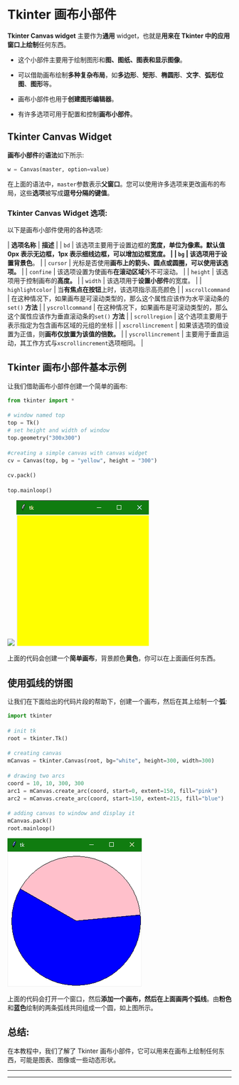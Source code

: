 # Tkinter 画布小部件

**Tkinter Canvas widget** 主要作为**通用** widget，也就是**用来在 Tkinter 中的应用窗口上绘制**任何东西。

*   这个小部件主要用于绘制图形和**图、图纸、图表和显示图像**。

*   可以借助画布绘制**多种复杂布局**，如**多边形**、**矩形**、**椭圆形**、**文字**、**弧形位图**、**图形**等。

*   画布小部件也用于**创建图形编辑器**。

*   有许多选项可用于配置和控制**画布小部件**。

## Tkinter Canvas Widget

**画布小部件**的**语法**如下所示:

```py
w = Canvas(master, option=value)
```

在上面的语法中，`master`参数表示**父窗口**。您可以使用许多选项来更改画布的布局，这些**选项**被写成**逗号分隔的键值**。

### Tkinter Canvas Widget 选项:

以下是画布小部件使用的各种选项:

| **选项名称** | **描述** |
| `bd` | 该选项主要用于设置边框的**宽度，单位为像素。**默认值 0px 表示无边框，1px 表示细线边框，可以增加边框宽度。 |
| `bg` | 该选项用于设置**背景色**。 |
| `cursor` | 光标是否使用**画布上的箭头、圆点或圆圈，可以使用该选项。** |
| `confine` | 该选项设置为使画布**在滚动区域**外不可滚动。 |
| `height` | 该选项用于控制画布的**高度。** |
| `width` | 该选项用于**设置小部件**的宽度。 |
| `highlightcolor` | 当**有焦点在按钮**上时，该选项指示高亮颜色 |
| `xscrollcommand` | 在这种情况下，如果画布是可滚动类型的，那么这个属性应该作为水平滚动条的`set()` **方法** |
| `yscrollcommand` | 在这种情况下，如果画布是可滚动类型的，那么这个属性应该作为垂直滚动条的`set()` **方法** |
| `scrollregion` | 这个选项主要用于表示指定为包含画布区域的元组的坐标 |
| `xscrollincrement` | 如果该选项的值设置为正值，则**画布仅放置为该值的倍数。** |
| `yscrollincrement` | 主要用于垂直运动，其工作方式与`xscrollincrement`选项相同。 |

## Tkinter 画布小部件基本示例

让我们借助画布小部件创建一个简单的画布:

```py
from tkinter import *   

# window named top
top = Tk()  
# set height and width of window 
top.geometry("300x300")  

#creating a simple canvas with canvas widget  
cv = Canvas(top, bg = "yellow", height = "300")  

cv.pack()  

top.mainloop()
```

![](img/ee582b77c97b83591098013326174a7b.png) ![](img/c1f31552b6e46677b0d86a2f393aefa3.png)

上面的代码会创建一个**简单画布**，背景颜色**黄色**，你可以在上面画任何东西。

## 使用弧线的饼图

让我们在下面给出的代码片段的帮助下，创建一个画布，然后在其上绘制一个**弧**:

```py
import tkinter

# init tk
root = tkinter.Tk()

# creating canvas
mCanvas = tkinter.Canvas(root, bg="white", height=300, width=300)

# drawing two arcs
coord = 10, 10, 300, 300
arc1 = mCanvas.create_arc(coord, start=0, extent=150, fill="pink")
arc2 = mCanvas.create_arc(coord, start=150, extent=215, fill="blue")

# adding canvas to window and display it
mCanvas.pack()
root.mainloop() 
```

![](img/d186c60bbb0d42ebd152ce51a6627e7b.png)

上面的代码会打开一个窗口，然后**添加一个画布，然后在上面画两个弧线**。由**粉色**和**蓝色**绘制的两条弧线共同组成一个圆，如上图所示。

## 总结:

在本教程中，我们了解了 Tkinter 画布小部件，它可以用来在画布上绘制任何东西，可能是图表、图像或一些动态形状。

* * *

* * *